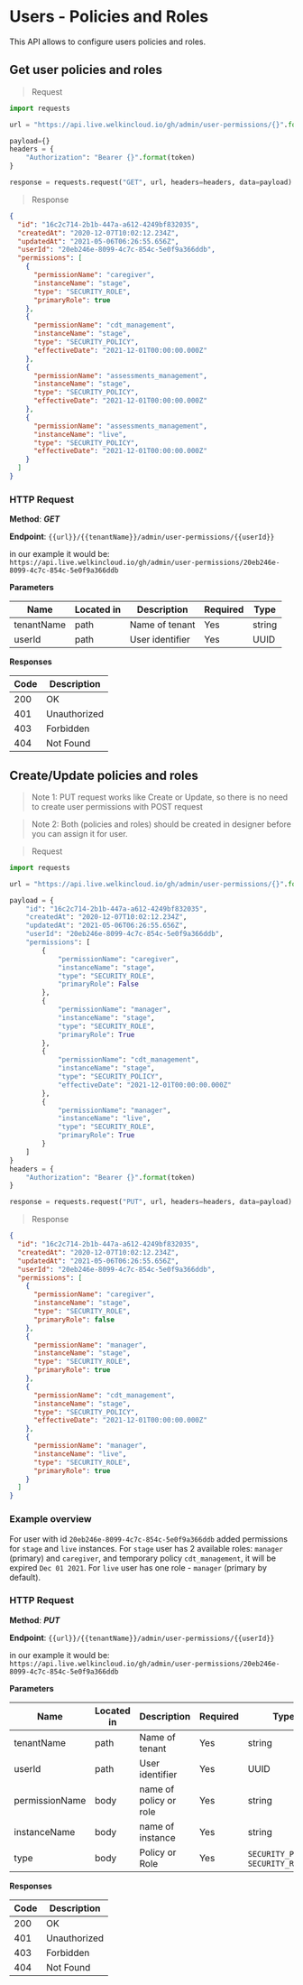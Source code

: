# Users - Policies and Roles

This API allows to configure users policies and roles.

## Get user policies and roles

> Request

```python
import requests

url = "https://api.live.welkincloud.io/gh/admin/user-permissions/{}".format(user_id)

payload={}
headers = {
    "Authorization": "Bearer {}".format(token)
}

response = requests.request("GET", url, headers=headers, data=payload)
```

>Response

```json
{
  "id": "16c2c714-2b1b-447a-a612-4249bf832035",
  "createdAt": "2020-12-07T10:02:12.234Z",
  "updatedAt": "2021-05-06T06:26:55.656Z",
  "userId": "20eb246e-8099-4c7c-854c-5e0f9a366ddb",
  "permissions": [
    {
      "permissionName": "caregiver",
      "instanceName": "stage",
      "type": "SECURITY_ROLE",
      "primaryRole": true
    },
    {
      "permissionName": "cdt_management",
      "instanceName": "stage",
      "type": "SECURITY_POLICY",
      "effectiveDate": "2021-12-01T00:00:00.000Z"
    },
    {
      "permissionName": "assessments_management",
      "instanceName": "stage",
      "type": "SECURITY_POLICY",
      "effectiveDate": "2021-12-01T00:00:00.000Z"
    },
    {
      "permissionName": "assessments_management",
      "instanceName": "live",
      "type": "SECURITY_POLICY",
      "effectiveDate": "2021-12-01T00:00:00.000Z"
    }
  ]
}
```

### HTTP Request
**Method**: ***GET***

**Endpoint**: `{{url}}/{{tenantName}}/admin/user-permissions/{{userId}}`

in our example it would be:
`https://api.live.welkincloud.io/gh/admin/user-permissions/20eb246e-8099-4c7c-854c-5e0f9a366ddb`

**Parameters**

| Name | Located in | Description | Required | Type |
| ---- | ---------- | ----------- | -------- | ---- |
| tenantName | path | Name of tenant | Yes | string |
| userId | path | User identifier | Yes | UUID |


**Responses**

| Code | Description |
| ---- | ----------- |
| 200 | OK |
| 401 | Unauthorized |
| 403 | Forbidden |
| 404 | Not Found |

## Create/Update policies and roles

> Note 1: PUT request works like Create or Update, 
> so there is no need to create user permissions with POST request

> Note 2: Both (policies and roles)
> should be created in designer before you can assign it for user.

> Request

```python
import requests

url = "https://api.live.welkincloud.io/gh/admin/user-permissions/{}".format(user_id)

payload = {
    "id": "16c2c714-2b1b-447a-a612-4249bf832035",
    "createdAt": "2020-12-07T10:02:12.234Z",
    "updatedAt": "2021-05-06T06:26:55.656Z",
    "userId": "20eb246e-8099-4c7c-854c-5e0f9a366ddb",
    "permissions": [
        {
            "permissionName": "caregiver",
            "instanceName": "stage",
            "type": "SECURITY_ROLE",
            "primaryRole": False
        },
        {
            "permissionName": "manager",
            "instanceName": "stage",
            "type": "SECURITY_ROLE",
            "primaryRole": True
        },
        {
            "permissionName": "cdt_management",
            "instanceName": "stage",
            "type": "SECURITY_POLICY",
            "effectiveDate": "2021-12-01T00:00:00.000Z"
        },
        {
            "permissionName": "manager",
            "instanceName": "live",
            "type": "SECURITY_ROLE",
            "primaryRole": True
        }
    ]
}
headers = {
    "Authorization": "Bearer {}".format(token)
}

response = requests.request("PUT", url, headers=headers, data=payload)
```

>Response

```json
{
  "id": "16c2c714-2b1b-447a-a612-4249bf832035",
  "createdAt": "2020-12-07T10:02:12.234Z",
  "updatedAt": "2021-05-06T06:26:55.656Z",
  "userId": "20eb246e-8099-4c7c-854c-5e0f9a366ddb",
  "permissions": [
    {
      "permissionName": "caregiver",
      "instanceName": "stage",
      "type": "SECURITY_ROLE",
      "primaryRole": false
    },
    {
      "permissionName": "manager",
      "instanceName": "stage",
      "type": "SECURITY_ROLE",
      "primaryRole": true
    },
    {
      "permissionName": "cdt_management",
      "instanceName": "stage",
      "type": "SECURITY_POLICY",
      "effectiveDate": "2021-12-01T00:00:00.000Z"
    },
    {
      "permissionName": "manager",
      "instanceName": "live",
      "type": "SECURITY_ROLE",
      "primaryRole": true
    }
  ]
}
```

### Example overview
For user with id `20eb246e-8099-4c7c-854c-5e0f9a366ddb` added permissions 
for `stage` and `live` instances.
For `stage` user has 2 available roles: `manager` (primary) and `caregiver`, and temporary policy `cdt_management`, it will be expired `Dec 01 2021`.
For `live` user has one role - `manager` (primary by default).

### HTTP Request
**Method**: ***PUT***

**Endpoint**: `{{url}}/{{tenantName}}/admin/user-permissions/{{userId}}`

in our example it would be:
`https://api.live.welkincloud.io/gh/admin/user-permissions/20eb246e-8099-4c7c-854c-5e0f9a366ddb`

**Parameters**

| Name | Located in | Description | Required | Type |
| ---- | ---------- | ----------- | -------- | ---- |
| tenantName | path | Name of tenant | Yes | string |
| userId | path | User identifier | Yes | UUID |
| permissionName | body | name of policy or role | Yes | string |
| instanceName | body | name of instance | Yes | string |
| type | body | Policy or Role | Yes | `SECURITY_POLICY`, `SECURITY_ROLE` |


**Responses**

| Code | Description |
| ---- | ----------- |
| 200 | OK |
| 401 | Unauthorized |
| 403 | Forbidden |
| 404 | Not Found |